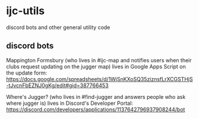 # ijc-utils
discord bots and other general utility code

## discord bots

Mappington Formsbury (who lives in #ijc-map and notifies users when their clubs request updating on the jugger map) lives in Google Apps Script on the update form: https://docs.google.com/spreadsheets/d/1WjSnKXoSQ35ziznsfLrXCGSTHjS-tJvcnFbEZNJ0gKg/edit#gid=387766453

Where's Jugger? (who lives in #find-jugger and answers people who ask where jugger is) lives in Discord's Developer Portal: https://discord.com/developers/applications/1137642796937908244/bot
